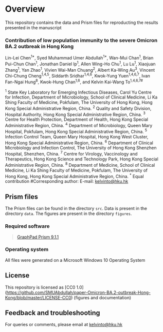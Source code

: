 # Overview

This repository contains the data and Prism files for reproducting the results presented in the manuscript

### Contribution of low population immunity to the severe Omicron BA.2 outbreak in Hong Kong
Lin-Lei Chen<sup>1\*</sup>, Syed Muhammad Umer Abdullah<sup>1\*</sup>, Wan-Mui Chan<sup>1</sup>, Brian Pui-Chun Chan<sup>1</sup>, Jonathan Daniel Ip<sup>1</sup>, Allen Wing-Ho Chu<sup>1</sup>, Lu Lu<sup>1</sup>, Xiaojuan Zhang<sup>1</sup>, Yan Zhao<sup>1</sup>, Vivien Wai-Man Chuang<sup>2</sup>, Albert Ka-Wing Au<sup>3</sup>, Vincent Chi-Chung Cheng<sup>1,4,5</sup>, Siddarth Sridhar<sup>1,4,6</sup>, Kwok-Yung Yuen<sup>1,4,6,7</sup>, Ivan Fan-Ngai Hung<sup>8</sup>, Kwok-Hung Chan<sup>1,6</sup>, and Kelvin Kai-Wang To<sup>1,4,6,7\#</sup>

<sup>1</sup> State Key Laboratory for Emerging Infectious Diseases, Carol Yu Centre for Infection, Department of Microbiology, School of Clinical Medicine, Li Ka Shing Faculty of Medicine, Pokfulam, The University of Hong Kong, Hong Kong Special Administrative Region, China.
<sup>2</sup> Quality and Safety Division, Hospital Authority, Hong Kong Special Administrative Region, China.
<sup>3</sup> Centre for Health Protection, Department of Health, Hong Kong Special Administrative Region, China.
<sup>4</sup> Department of Microbiology, Queen Mary Hospital, Pokfulam, Hong Kong Special Administrative Region, China.
<sup>5</sup> Infection Control Team, Queen Mary Hospital, Hong Kong West Cluster, Hong Kong Special Administrative Region, China.
<sup>6</sup> Department of Clinical Microbiology and Infection Control, The University of Hong Kong Shenzhen Hospital, Shenzhen, China.
<sup>7</sup> Centre for Virology, Vaccinology and Therapeutics, Hong Kong Science and Technology Park, Hong Kong Special Administrative Region, China.
<sup>8</sup> Department of Medicine, School of Clinical Medicine, Li Ka Shing Faculty of Medicine, Pokfulam, The University of Hong Kong, Hong Kong Special Administrative Region, China. 
<sup>*</sup> Equal contribution
\#Corresponding author: E-mail: [kelvinto@hku.hk](mailto:kelvinto@hku.hk)

## Prism files

The Prism files can be found in the directory `src`. Data is present in the directory `data`. The figures are present in the directory `figures`.

### Required software

> [GraphPad Prism 9.1.1](https://www.graphpad.com/scientific-software/prism/) 

### Operating system
All files were generated on a Microsoft Windows 10 Operating System

## License
This repository is licensed as [CC0 1.0] (https://github.com/SMUAbdullah/paper-Omicron-BA.2-outbreak-Hong-Kong/blob/master/LICENSE-CC0) (figures and documentation)

## Feedback and troubleshooting

For queries or comments, please email at [kelvinto@hku.hk](mailto:kelvinto@hku.hk)

